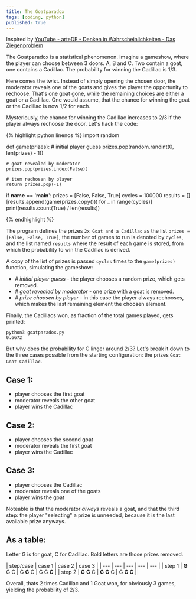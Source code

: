 ```yaml
---
title: The Goatparadox
tags: [coding, python]
published: true
---
```

Inspired by [YouTube - arteDE - Denken in Wahrscheinlichkeiten - Das Ziegenproblem](https://www.youtube.com/watch?v=CYQZ_GrJwLA)

The Goatparadox is a statistical phenomenon. Imagine a gameshow, where the player can choose between 3 doors. A, B and C. Two contain a goat, one contains a Cadillac. The probability for winning the Cadillac is 1/3.

Here comes the twist. Instead of simply opening the chosen door, the moderator reveals one of the goats and gives the player the opportunity to rechoose. That's one goat gone, while the remaining choices are either a goat or a Cadillac. One would assume, that the chance for winning the goat or the Cadillac is now 1/2 for each.

Mysteriously, the chance for winning the Cadillac increases to 2/3 if the player always rechoose the door. Let's hack the code:

{% highlight python linenos %}
import random


def game(prizes):
    # initial player guess
    prizes.pop(random.randint(0, len(prizes) - 1))

    # goat revealed by moderator
    prizes.pop(prizes.index(False))

    # item rechosen by player
    return prizes.pop(-1)


if __name__ == '__main__':
    prizes = [False, False, True]
    cycles = 100000
    results = []
    [results.append(game(prizes.copy())) for _ in range(cycles)]
    print(results.count(True) / len(results))
    
{% endhighlight %}

The program defines the prizes `2x Goat and a Cadillac` as the list `prizes = [False, False, True]`, the number of games to run is denoted by `cycles`, and the list named `results` where the result of each game is stored, from which the probability to win the Cadillac is derived.

A copy of the list of prizes is passed `cycles` times to the `game(prizes)` function, simulating the gameshow:

- *\# initial player guess* - the player chooses a random prize, which gets removed.
- *\# goat revealed by moderator* - one prize with a goat is removed.
- *\# prize choosen by player* - in this case the player always rechooses, which makes the last remaining element the choosen element.

Finally, the Cadillacs won, as fraction of the total games played, gets printed:

``` terminal
python3 goatparadox.py
0.6672
```

But why does the probability for C linger around 2/3? Let's break it down to the three cases possible from the starting configuration: the prizes `Goat Goat Cadillac`.

## Case 1:
- player chooses the first goat
- moderator reveals the other goat
- player wins the Cadillac

## Case 2:
- player chooses the second goat
- moderator reveals the first goat
- player wins the Cadillac

## Case 3:
- player chooses the Cadillac
- moderator reveals one of the goats
- player wins the goat

Noteable is that the moderator *always* reveals a goat, and that the third step: the player "selecting" a prize is unneeded, because it is the last available prize anyways.

## As a table:
Letter G is for goat, C for Cadillac. Bold letters are those prizes removed.

| step/case | case 1 | case 2 | case 3 |
| --- | --- | --- | --- | --- |
| step 1 | **G** G C | G **G** C | G G **C** |
| step 2 | **G** **G** C | **G** **G** C | G **G** **C** |

Overall, thats 2 times Cadillac and 1 Goat won, for obviously 3 games, yielding the probability of 2/3.